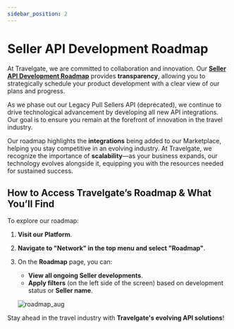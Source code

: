 ```yaml
---
sidebar_position: 2
---
```


# Seller API Development Roadmap

At Travelgate, we are committed to collaboration and innovation. Our **[Seller API Development Roadmap](https://app.travelgate.com/network/roadmap)** provides **transparency**, allowing you to strategically schedule your product development with a clear view of our plans and progress.

As we phase out our Legacy Pull Sellers API (deprecated), we continue to drive technological advancement by developing all new API integrations. Our goal is to ensure you remain at the forefront of innovation in the travel industry.

Our roadmap highlights the **integrations** being added to our Marketplace, helping you stay competitive in an evolving industry. At Travelgate, we recognize the importance of **scalability**—as your business expands, our technology evolves alongside it, equipping you with the resources needed for sustained success.

## How to Access Travelgate’s Roadmap & What You’ll Find

To explore our roadmap:

1. **Visit our Platform**.
2. **Navigate to "Network" in the top menu and select "Roadmap"**.
3. On the **Roadmap** page, you can:
   - **View all ongoing Seller developments**.
   - **Apply filters** (on the left side of the screen) based on development status or **Seller name**.

   ![roadmap_aug](https://storage.travelgate.com/kbase/roadmap_aug.jpg)

Stay ahead in the travel industry with **Travelgate's evolving API solutions**!